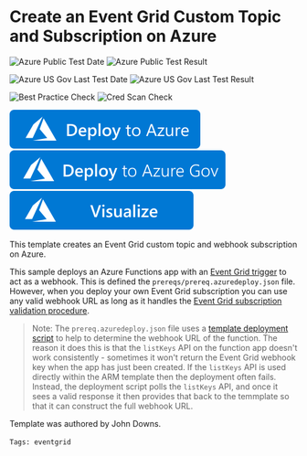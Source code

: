 # Create an Event Grid Custom Topic and Subscription on Azure

![Azure Public Test Date](https://azurequickstartsservice.blob.core.windows.net/badges/101-event-grid/PublicLastTestDate.svg)
![Azure Public Test Result](https://azurequickstartsservice.blob.core.windows.net/badges/101-event-grid/PublicDeployment.svg)

![Azure US Gov Last Test Date](https://azurequickstartsservice.blob.core.windows.net/badges/101-event-grid/FairfaxLastTestDate.svg)
![Azure US Gov Last Test Result](https://azurequickstartsservice.blob.core.windows.net/badges/101-event-grid/FairfaxDeployment.svg)

![Best Practice Check](https://azurequickstartsservice.blob.core.windows.net/badges/101-event-grid/BestPracticeResult.svg)
![Cred Scan Check](https://azurequickstartsservice.blob.core.windows.net/badges/101-event-grid/CredScanResult.svg)

[![Deploy To Azure](https://raw.githubusercontent.com/Azure/azure-quickstart-templates/master/1-CONTRIBUTION-GUIDE/images/deploytoazure.svg?sanitize=true)](https://portal.azure.com/#create/Microsoft.Template/uri/https%3A%2F%2Fraw.githubusercontent.com%2FAzure%2Fazure-quickstart-templates%2Fmaster%2F101-event-grid%2Fazuredeploy.json)
[![Deploy To Azure US Gov](https://raw.githubusercontent.com/Azure/azure-quickstart-templates/master/1-CONTRIBUTION-GUIDE/images/deploytoazuregov.svg?sanitize=true)](https://portal.azure.us/#create/Microsoft.Template/uri/https%3A%2F%2Fraw.githubusercontent.com%2FAzure%2Fazure-quickstart-templates%2Fmaster%2F101-event-grid%2Fazuredeploy.json)
[![Visualize](https://raw.githubusercontent.com/Azure/azure-quickstart-templates/master/1-CONTRIBUTION-GUIDE/images/visualizebutton.svg?sanitize=true)](http://armviz.io/#/?load=https%3A%2F%2Fraw.githubusercontent.com%2FAzure%2Fazure-quickstart-templates%2Fmaster%2F101-event-grid%2Fazuredeploy.json)

This template creates an Event Grid custom topic and webhook subscription on Azure.

This sample deploys an Azure Functions app with an [Event Grid trigger](https://docs.microsoft.com/en-us/azure/azure-functions/functions-bindings-event-grid-trigger) to act as a webhook. This is defined the `prereqs/prereq.azuredeploy.json` file. However, when you deploy your own Event Grid subscription you can use any valid webhook URL as long as it handles the [Event Grid subscription validation procedure](https://docs.microsoft.com/azure/event-grid/webhook-event-delivery).

> Note: The `prereq.azuredeploy.json` file uses a [template deployment script](https://docs.microsoft.com/azure/azure-resource-manager/templates/deployment-script-template) to help to determine the webhook URL of the function. The reason it does this is that the `listKeys` API on the function app doesn't work consistently - sometimes it won't return the Event Grid webhook key when the app has just been created. If the `listKeys` API is used directly within the ARM template then the deployment often fails. Instead, the deployment script polls the `listKeys` API, and once it sees a valid response it then provides that back to the temmplate so that it can construct the full webhook URL.

Template was authored by John Downs.

`Tags: eventgrid`
